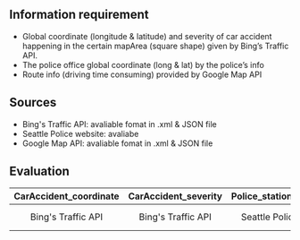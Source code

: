 ## Information requirement ##
- Global coordinate (longitude & latitude) and severity of car accident happening in the certain mapArea (square shape) given by Bing’s Traffic API.
- The police office global coordinate (long & lat) by the police’s info
- Route info (driving time consuming) provided by Google Map API

## Sources ##
- Bing's Traffic API: avaliable fomat in .xml & JSON file
- Seattle Police website: avaliabe
- Google Map API: avaliable fomat in .xml & JSON file

## Evaluation ##
| CarAccident_coordinate | CarAccident_severity  | Police_station_coordinate  | time_of_driving  |
| :------------------:   | :-------------------: | :------------------------: | :--------------: |
| Bing's Traffic API     | Bing's Traffic API    | Seattle Police website     | Google Map API   |
